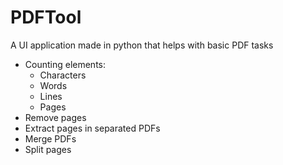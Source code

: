 # PDFTool
A UI application made in python that helps with basic PDF tasks
* Counting elements:
    * Characters
    * Words
    * Lines
    * Pages
* Remove pages
* Extract pages in separated PDFs
* Merge PDFs
* Split pages
